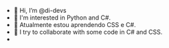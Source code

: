 - 👋 Hi, I’m @di-devs
- 👀 I'm interested in Python and C#.
- 🌱 Atualmente estou aprendendo CSS e C#.
- 💞️ I try to collaborate with some code in C# and CSS.
- 

<!---
di-devs/di-devs is a ✨ special ✨ repository because its `README.md` (this file) appears on your GitHub profile.
You can click the Preview link to take a look at your changes.
--->
